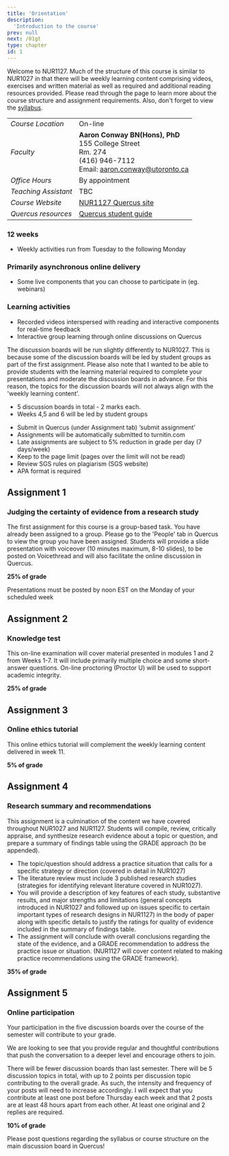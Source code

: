 ```yaml
---
title: 'Orientation'
description:
  'Introduction to the course'
prev: null
next: /01gt
type: chapter
id: 1
---
```


<exercise id="1" title="Course overview">

Welcome to NUR1127. Much of the structure of this course is similar to NUR1027 in that there will be weekly learning content comprising videos, exercises and written material as well as required and additional reading resources provided. Please read through the page to learn more about the course structure and assignment requirements. Also, don't forget to view the [syllabus](https://nur1127syllabus.netlify.app).

</exercise>

<exercise id="2" title="Contact details">

|     |     |
| --- | --- |
|*Course Location* |  On-line  |
| *Faculty* | **Aaron Conway BN(Hons), PhD**<br/>155 College Street<br/>Rm. 274<br/>(416) 946-7112 <br/> Email: aaron.conway@utoronto.ca|
| *Office Hours* | By appointment |
|*Teaching Assistant* | TBC|
| *Course Website* | [NUR1127 Quercus site](https://q.utoronto.ca/courses/252216/) |
| *Quercus resources* | [Quercus student guide](https://q.utoronto.ca/courses/46670)|
</exercise>

<exercise id="3" title="Course structure" >

### 12 weeks
- Weekly activities run from Tuesday to the following Monday

### Primarily asynchronous online delivery
- Some live components that you can choose to participate in (eg. webinars)

### Learning activities
- Recorded videos interspersed with reading and interactive components for real-time feedback
- Interactive group learning through online discussions on Quercus

</exercise>


<exercise id="4" title="Discussion boards" >

The discussion boards will be run slightly differently to NUR1027. This is because some of the discussion boards will be led by student groups as part of the first assignment. Please also note that I wanted to be able to provide students with the learning material required to complete your presentations and moderate the discussion boards in advance. For this reason, the topics for the discussion boards will not always align with the 'weekly learning content'. 

- 5 discussion boards in total - 2 marks each.
- Weeks 4,5 and 6 will be led by student groups

</exercise>

<exercise id="5" title="Assignment requirements">


- Submit in Quercus (under Assignment tab) ‘submit assignment’
- Assignments will be automatically submitted to turnitin.com
- Late assignments are subject to 5% reduction in grade per day (7 days/week)
- Keep to the page limit (pages over the limit will not be read)
- Review SGS rules on plagiarism (SGS website)
- APA format is required

</exercise>

<exercise id="6" title="Assignment information" >

## Assignment 1

### Judging the certainty of evidence from a research study

The first assignment for this course is a group-based task. You have already been assigned to a group. Please go to the 'People' tab in Quercus to view the group you have been assigned. Students will provide a slide presentation with voiceover (10 minutes maximum, 8-10 slides), to be posted on Voicethread and will also facilitate the online discussion in Quercus. 

**25% of grade**

<qu>Presentations must be posted by noon EST on the Monday of your scheduled week</qu>

## Assignment 2 

### Knowledge test

This on-line examination will cover material presented in modules 1 and 2 from Weeks 1-7. It will include primarily multiple choice and some short-answer questions. On-line proctoring (Proctor U) will be used to support academic integrity.

**25% of grade**

## Assignment 3

### Online ethics tutorial

This online ethics tutorial will complement the weekly learning content delivered in week 11.

**5% of grade**

## Assignment 4

### Research summary and recommendations

This assignment is a culmination of the content we have covered throughout NUR1027 and NUR1127. Students will compile, review, critically appraise, and synthesize research evidence about a topic or question, and prepare a summary of findings  table using the GRADE approach (to be appended). 

- The topic/question should address a practice situation that calls for a specific strategy or direction (covered in detail in NUR1027)
- The literature review must include 3 published research studies (strategies for identifying relevant literature covered in NUR1027).
- You will provide a description of key features of each study, substantive results, and major strengths and limitations (general concepts introduced in NUR1027 and followed up on issues specific to certain important types of research designs in NUR1127) in the body of paper along with specific details to justify the ratings for quality of evidence included in the summary of findings table. 
- The assignment will conclude with overall conclusions regarding the state of the evidence, and a GRADE recommendation to address the practice issue or situation. (NUR1127 will cover content related to making practice recommendations using the GRADE framework).  

**35% of grade**

## Assignment 5

### Online participation

Your participation in the five discussion boards over the course of the semester will contribute to your grade.

We are looking to see that you provide regular and thoughtful contributions that push the conversation to a deeper level and encourage others to join.

There will be fewer discussion boards than last semester.  There will be 5 discussion topics in total, with up to 2 points per discussion topic contributing to the overall grade. As such, the intensity and frequency of your posts will need to increase accordingly. I will expect that you contribute at least one post before Thursday each week and that 2 posts are at least 48 hours apart from each other. At least one original and 2 replies are required. 

**10% of grade**


</exercise>

<exercise id="7" title="Questions about the course">

Please post questions regarding the syllabus or course structure on the main discussion board in Quercus!

</exercise>
